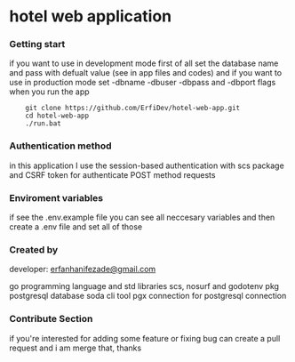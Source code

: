 # hotel web application

### Getting start

if you want to use in development mode
first of all set the database name and pass with defualt
value (see in app files and codes)
and if you want to use in production mode
set -dbname -dbuser -dbpass and -dbport flags when
you run the app

```
    git clone https://github.com/ErfiDev/hotel-web-app.git
    cd hotel-web-app
    ./run.bat
```

### Authentication method

in this application I use the session-based authentication
with scs package
and CSRF token for authenticate POST method requests

### Enviroment variables

if see the .env.example file you can see all neccesary variables and then create a .env file and set all of those

### Created by

developer: erfanhanifezade@gmail.com

go programming language and std libraries
scs, nosurf and godotenv pkg
postgresql database
soda cli tool
pgx connection for postgresql connection

### Contribute Section

if you're interested for adding some feature or fixing bug
can create a pull request and i am merge that, thanks
